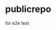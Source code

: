 # publicrepo
for e2e test

















































































































































































































































































































































































































































































